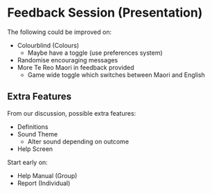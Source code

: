 # Feedback Session (Presentation)
The following could be improved on:
 - Colourblind (Colours)
   - Maybe have a toggle (use preferences system) 
 - Randomise encouraging messages
 - More Te Reo Maori in feedback provided
   - Game wide toggle which switches between Maori and English

## Extra Features
From our discussion, possible extra features:
 - Definitions
 - Sound Theme
   - Alter sound depending on outcome
 - Help Screen

Start early on:
 - Help Manual (Group)
 - Report (Individual)
